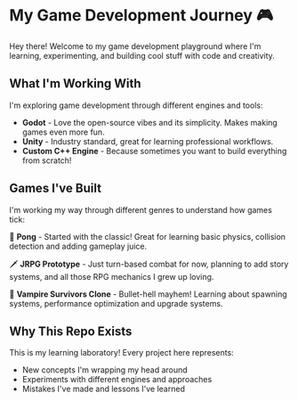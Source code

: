 # My Game Development Journey 🎮

Hey there! Welcome to my game development playground where I'm learning, experimenting, and building cool stuff with code and creativity.

## What I'm Working With

I'm exploring game development through different engines and tools:
- **Godot** - Love the open-source vibes and its simplicity. Makes making games even more fun.
- **Unity** - Industry standard, great for learning professional workflows.
- **Custom C++ Engine** - Because sometimes you want to build everything from scratch!

## Games I've Built

I'm working my way through different genres to understand how games tick:

🏓 **Pong** - Started with the classic! Great for learning basic physics, collision detection and adding gameplay juice.

🗡️ **JRPG Prototype** - Just turn-based combat for now, planning to add story systems, and all those RPG mechanics I grew up loving.

🧛 **Vampire Survivors Clone** - Bullet-hell mayhem! Learning about spawning systems, performance optimization and upgrade systems.


## Why This Repo Exists

This is my learning laboratory! Every project here represents:
- New concepts I'm wrapping my head around
- Experiments with different engines and approaches
- Mistakes I've made and lessons I've learned

